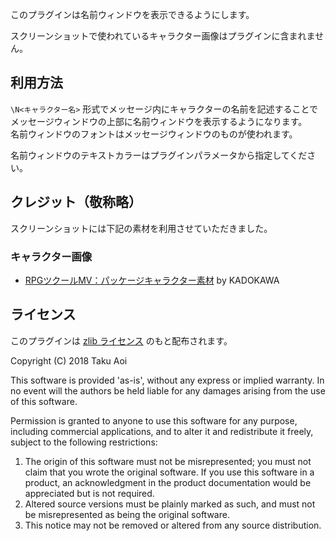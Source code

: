 このプラグインは名前ウィンドウを表示できるようにします。

スクリーンショットで使われているキャラクター画像はプラグインに含まれません。

## 利用方法

`\N<キャラクター名>` 形式でメッセージ内にキャラクターの名前を記述することでメッセージウィンドウの上部に名前ウィンドウを表示するようになります。\
名前ウィンドウのフォントはメッセージウィンドウのものが使われます。

名前ウィンドウのテキストカラーはプラグインパラメータから指定してください。

## クレジット（敬称略）

スクリーンショットには下記の素材を利用させていただきました。

### キャラクター画像
- [RPGツクールMV：パッケージキャラクター素材](http://store.tkool.jp/a/rpg-maker-mv-music-sound/cover-art-characters-pack) by KADOKAWA

## ライセンス
このプラグインは [zlib ライセンス](https://www.zlib.net/zlib_license.html) のもと配布されます。

Copyright (C) 2018 Taku Aoi

This software is provided 'as-is', without any express or implied
warranty.  In no event will the authors be held liable for any damages
arising from the use of this software.

Permission is granted to anyone to use this software for any purpose,
including commercial applications, and to alter it and redistribute it
freely, subject to the following restrictions:

1. The origin of this software must not be misrepresented; you must not
    claim that you wrote the original software. If you use this software
    in a product, an acknowledgment in the product documentation would be
    appreciated but is not required.
2. Altered source versions must be plainly marked as such, and must not be
    misrepresented as being the original software.
3. This notice may not be removed or altered from any source distribution.
